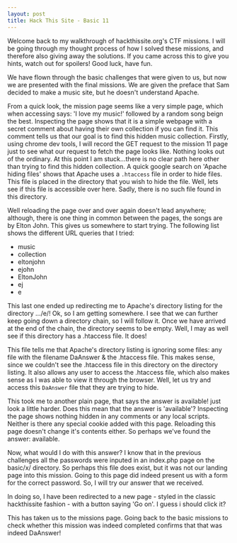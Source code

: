 ```yaml
---
layout: post
title: Hack This Site - Basic 11
---
```


Welcome back to my walkthrough of hackthissite.org's CTF missions. I will be going through my thought process of how I solved these missions, and therefore also giving away the solutions. If you came across this to give you hints, watch out for spoilers! Good luck, have fun.

We have flown through the basic challenges that were given to us, but now we are presented with the final missions. We are given the preface that Sam decided to make a music site, but he doesn't understand Apache.

From a quick look, the mission page seems like a very simple page, which when accessing says: 'I love my music!' followed by a random song beign the best. Inspecting the page shows that it is a simple webpage with a secret comment about having their own collection if you can find it. This comment tells us that our goal is to find this hidden music collection. Firstly, using chrome dev tools, I will record the GET request to the mission 11 page just to see what our request to fetch the page looks like. Nothing looks out of the ordinary. At this point I am stuck...there is no clear path here other than trying to find this hidden collection. A quick google search on 'Apache hiding files' shows that Apache uses a `.htaccess` file in order to hide files. This file is placed in the directory that you wish to hide the file. Well, lets see if this file is accessible over here. Sadly, there is no such file found in this directory.

Well reloading the page over and over again doesn't lead anywhere; although, there is one thing in common between the pages, the songs are by Elton John. This gives us somewhere to start trying. The following list shows the different URL queries that I tried:
- music
- collection
- eltonjohn
- ejohn
- EltonJohn
- ej
- e

This last one ended up redirecting me to Apache's directory listing for the directory .../e/! Ok, so I am getting somewhere. I see that we can further keep going down a directory chain, so I will follow it. Once we have arrived at the end of the chain, the directory seems to be empty. Well, I may as well see if this directory has a .htaccess file. It does!

This file tells me that Apache's directory listing is ignoring some files: any file with the filename DaAnswer & the .htaccess file. This makes sense, since we couldn't see the .htaccess file in this directory on the directory listing. It also allows any user to access the .htaccess file, which also makes sense as I was able to view it through the browser. Well, let us try and access this `DaAnswer` file that they are trying to hide.

This took me to another plain page, that says the answer is available! just look a little harder. Does this mean that the answer is 'available'? Inspecting the page shows nothing hidden in any comments or any local scripts. Neither is there any special cookie added with this page. Reloading this page doesn't change it's contents either. So perhaps we've found the answer: available.

Now, what would I do with this answer? I know that in the previous challenges all the passwords were inputed in an index.php page on the basic/x/ directory. So perhaps this file does exist, but it was not our landing page into this mission. Going to this page did indeed present us with a form for the correct password. So, I will try our answer that we received.

In doing so, I have been redirected to a new page - styled in the classic hackthissite fashion - with a button saying 'Go on'. I guess i should click it?

This has taken us to the missions page. Going back to the basic missions to check whether this mission was indeed completed confirms that that was indeed DaAnswer!